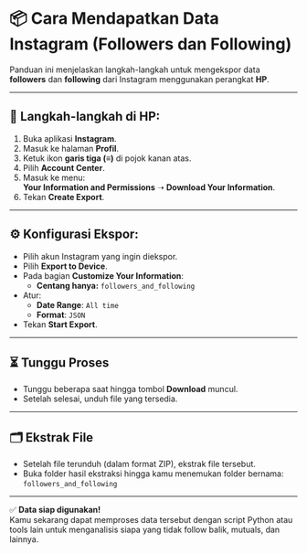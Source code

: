 # 📦 Cara Mendapatkan Data Instagram (Followers dan Following)

Panduan ini menjelaskan langkah-langkah untuk mengekspor data **followers** dan **following** dari Instagram menggunakan perangkat **HP**.

---

## 📱 Langkah-langkah di HP:

1. Buka aplikasi **Instagram**.
2. Masuk ke halaman **Profil**.
3. Ketuk ikon **garis tiga (≡)** di pojok kanan atas.
4. Pilih **Account Center**.
5. Masuk ke menu:  
   **Your Information and Permissions** ➝ **Download Your Information**.
6. Tekan **Create Export**.

---

## ⚙️ Konfigurasi Ekspor:

- Pilih akun Instagram yang ingin diekspor.
- Pilih **Export to Device**.
- Pada bagian **Customize Your Information**:
  - **Centang hanya:** `followers_and_following`
- Atur:
  - **Date Range**: `All time`
  - **Format**: `JSON`
- Tekan **Start Export**.

---

## ⏳ Tunggu Proses

- Tunggu beberapa saat hingga tombol **Download** muncul.
- Setelah selesai, unduh file yang tersedia.

---

## 🗂️ Ekstrak File

- Setelah file terunduh (dalam format ZIP), ekstrak file tersebut.
- Buka folder hasil ekstraksi hingga kamu menemukan folder bernama:  
  `followers_and_following`

---

✅ **Data siap digunakan!**  
Kamu sekarang dapat memproses data tersebut dengan script Python atau tools lain untuk menganalisis siapa yang tidak follow balik, mutuals, dan lainnya.

